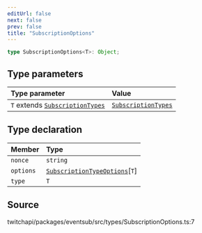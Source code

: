 ```yaml
---
editUrl: false
next: false
prev: false
title: "SubscriptionOptions"
---
```


```ts
type SubscriptionOptions<T>: Object;
```

## Type parameters

| Type parameter | Value |
| :------ | :------ |
| `T` extends [`SubscriptionTypes`](../enumerations/SubscriptionTypes.md) | [`SubscriptionTypes`](../enumerations/SubscriptionTypes.md) |

## Type declaration

| Member | Type |
| :------ | :------ |
| `nonce` | `string` |
| `options` | [`SubscriptionTypeOptions`](../interfaces/SubscriptionTypeOptions.md)\[`T`\] |
| `type` | `T` |

## Source

twitchapi/packages/eventsub/src/types/SubscriptionOptions.ts:7
